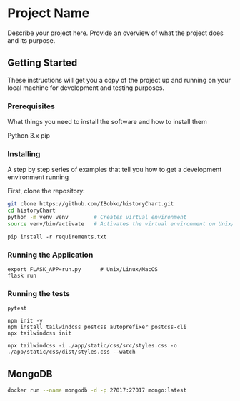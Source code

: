 # Project Name

Describe your project here. Provide an overview of what the project does and its purpose.

## Getting Started

These instructions will get you a copy of the project up and running on your local machine for development and testing
purposes.

### Prerequisites

What things you need to install the software and how to install them

Python 3.x
pip

### Installing

A step by step series of examples that tell you how to get a development environment running

First, clone the repository:

```bash
git clone https://github.com/IBobko/historyChart.git
cd historyChart
python -m venv venv        # Creates virtual environment
source venv/bin/activate   # Activates the virtual environment on Unix/Linux/MacOS
````

```shell
pip install -r requirements.txt
```

### Running the Application

```
export FLASK_APP=run.py      # Unix/Linux/MacOS
flask run
```

### Running the tests

```
pytеst
```

```
npm init -y
npm install tailwindcss postcss autoprefixer postcss-cli
npx tailwindcss init
```

```shell
npx tailwindcss -i ./app/static/css/src/styles.css -o ./app/static/css/dist/styles.css --watch

```

## MongoDB

```bash
docker run --name mongodb -d -p 27017:27017 mongo:latest
```
